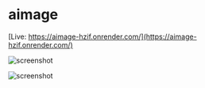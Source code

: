 # aimage

[Live: https://aimage-hzif.onrender.com/](https://aimage-hzif.onrender.com/)

![screenshot](https://i.imgur.com/yT7zn90.png)

![screenshot](https://i.imgur.com/uc4CoYM.png)
